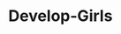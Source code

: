# Develop-Girls
<!DOCTYPE html>
<html>
    <head>
<meta charset="UTF-8">
<meta name="description" content="Girls Devolep It">
<meta name="keywords" content="Girls,Girls site,Girls Devolep,Girls,girls secret">
<meta name="author" content="Mamadaliyev">
<meta name="viewport"content="width"=device-width,intial-scale=1.0>
<title>Second hm</title>
<style>
    table, th, td {
      border: 1px solid black
    }
      
      </style>

</head>
<body>
    <form action="https://t.me/Ilyaz_7616">

                          <fieldset>

                 <legend>Girl Devolep It</legend>
                  <i>don't be shy devolep it </i>&#128151;

                          </fieldset>
                        
<h1>About</h1>
<p>It can be intimidating for women to learn and ask questions when they are in an <b>extreme monirity.</b>
    While open and welcomeing,today's budding devrloper <br> community is up to<b>91% male</b>.
    If we can empower more females with confidence in their technoligical capabilities <i>we can begin to change this landscape</i>
</p>
<br>
<br>
<h2>Our Locations</h2>
<lu>
    <li>USA</li>
    <ul>
<li> <a href="https://girldevelopit.com/">New Yourk</a></li>
<li><a href="https://girldevelopit.com/">Columbus</a></li>
<li><a href="https://girldevelopit.com/">Austin</a>"</li>
<li><a href="https://girldevelopit.com/">Philliy</a></li>
</ul>
<li>World </li>
<ul>
<li><a href="https://girldevelopit.com/">Ottawa</a></li>
<li><a href="https://girldevelopit.com/">Sydney</a></li>
</ul>
</ul>


<h2>Upcoming Classes</h2>

<br>
<table>
<tr>
<th>Location</th>
<th>Topic</th>
</tr>
<tr>
<td>New Yourk</td>
<td>JavaScript & jQuery</td>
</tr>
<tr>
<td>San Franciso</td>
<td>HTML & CSS</td>
</tr>
</table>

<h2>Sign Up</h2>
<table>
<tr>
<td> <label for="two">Name</label></td>
<td> <input type="text id="two" required="required" placeholder="enter your Name"></td>
</tr>
<tr>
<td>  <label for="three">Email</label></td>
<td> <input type="email" id="three" required="required" placeholder="enter your Email addres"> </td>
</tr>
<tr>
<td><label for="for">Location</label></td>
<td>
<select id="for">
<option value="San Francisco">San Francisco</option>
<option value="NYC">New Yourk</option>
</select>
</td>
</tr>
</table>

<fieldset>

<legend>Gender</legend>

Female<input type="radio" name="htm">
Male<input type="radio" name="htm">
</fieldset>
<br>
<br>
<table>
    <tr>
 <td><label for="">Experience</label> </td>
</tr>
<tr>
<td><textarea rows="4" cols="25" placeholder="write about Experience"></textarea> </td>
</tr>
</table>
<button type="submit">Sign up</button>
<br>
<table>
<tr>
<td><a href="https://girldevelopit.com">Facebook</a> </td>
<td> <a href="https://girldevelopit.com">Twitter</a></td>
</tr>
</form>
</table>
</body>
</html>
